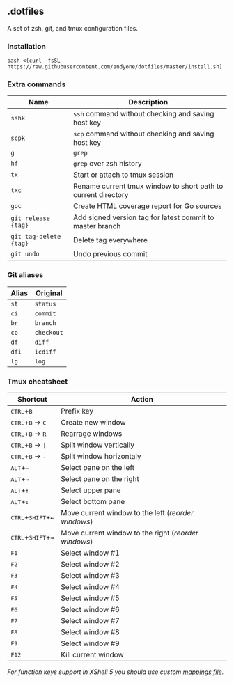 ## .dotfiles

A set of zsh, git, and tmux configuration files.

### Installation

```
bash <(curl -fsSL https://raw.githubusercontent.com/andyone/dotfiles/master/install.sh)
```

### Extra commands

| Name | Description |
|------|-------------|
| `sshk` | `ssh` command without checking and saving host key |
| `scpk` | `scp` command without checking and saving host key |
| `g` | `grep` |
| `hf` | `grep` over zsh history |
| `tx` | Start or attach to tmux session |
| `txc` | Rename current tmux window to short path to current directory |
| `goc` | Create HTML coverage report for Go sources |
| `git release {tag}` | Add signed version tag for latest commit to master branch |
| `git tag-delete {tag}` | Delete tag everywhere |
| `git undo` | Undo previous commit |

### Git aliases

| Alias | Original   |
|-------|------------|
| `st`  | `status`   |
| `ci`  | `commit`   |
| `br`  | `branch`   |
| `co`  | `checkout` |
| `df`  | `diff`     |
| `dfi` | `icdiff`   |
| `lg`  | `log`      |

### Tmux cheatsheet

| Shortcut | Action |
|----------------------------------------|-------------------------------------------|
| <kbd>CTRL</kbd>+<kbd>B</kbd> | Prefix key |
| <kbd>CTRL</kbd>+<kbd>B</kbd> → <kbd>С</kbd> | Create new window |
| <kbd>CTRL</kbd>+<kbd>B</kbd> → <kbd>R</kbd> | Rearrage windows |
| <kbd>CTRL</kbd>+<kbd>B</kbd> → <kbd>\|</kbd> | Split window vertically |
| <kbd>CTRL</kbd>+<kbd>B</kbd> → <kbd>-</kbd> | Split window horizontaly |
| <kbd>ALT</kbd>+<kbd>←</kbd> | Select pane on the left |
| <kbd>ALT</kbd>+<kbd>→</kbd> | Select pane on the right |
| <kbd>ALT</kbd>+<kbd>↑</kbd> | Select upper pane |
| <kbd>ALT</kbd>+<kbd>↓</kbd> | Select bottom pane |
| <kbd>CTRL</kbd>+<kbd>SHIFT</kbd>+<kbd>←</kbd> | Move current window to the left (_reorder windows_) |
| <kbd>CTRL</kbd>+<kbd>SHIFT</kbd>+<kbd>→</kbd> | Move current window to the right (_reorder windows_) |
| <kbd>F1</kbd> | Select window #1 |
| <kbd>F2</kbd> | Select window #2 |
| <kbd>F3</kbd> | Select window #3 |
| <kbd>F4</kbd> | Select window #4 |
| <kbd>F5</kbd> | Select window #5 |
| <kbd>F6</kbd> | Select window #6 |
| <kbd>F7</kbd> | Select window #7 |
| <kbd>F8</kbd> | Select window #8 |
| <kbd>F9</kbd> | Select window #9 |
| <kbd>F12</kbd> | Kill current window |

_For function keys support in XShell 5 you should use custom [mappings file](xshell.tkm)._
